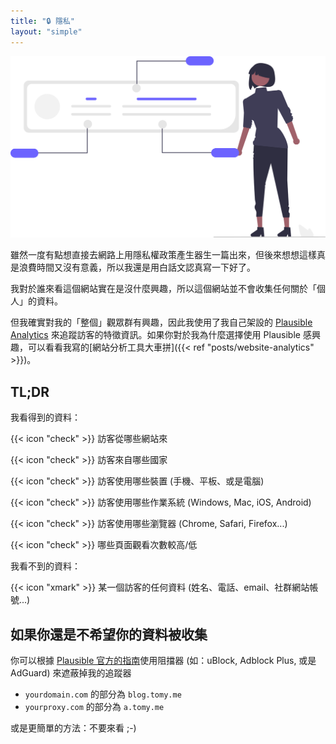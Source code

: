 ```yaml
---
title: "🔒 隱私"
layout: "simple"
---
```


![Privacy Illustration](undraw_personal_data_re_ihde.svg)

雖然一度有點想直接去網路上用隱私權政策產生器生一篇出來，但後來想想這樣真是浪費時間又沒有意義，所以我還是用白話文認真寫一下好了。

我對於誰來看這個網站實在是沒什麼興趣，所以這個網站並不會收集任何關於「個人」的資料。

但我確實對我的「整個」觀眾群有興趣，因此我使用了我自己架設的 [Plausible Analytics](https://plausible.io/) 來追蹤訪客的特徵資訊。如果你對於我為什麼選擇使用 Plausible 感興趣，可以看看我寫的[網站分析工具大車拼]({{< ref "posts/website-analytics" >}})。

## TL;DR

我看得到的資料：

{{< icon "check" >}} 訪客從哪些網站來

{{< icon "check" >}} 訪客來自哪些國家

{{< icon "check" >}} 訪客使用哪些裝置 (手機、平板、或是電腦)

{{< icon "check" >}} 訪客使用哪些作業系統 (Windows, Mac, iOS, Android)

{{< icon "check" >}} 訪客使用哪些瀏覽器 (Chrome, Safari, Firefox...)

{{< icon "check" >}} 哪些頁面觀看次數較高/低

我看不到的資料：

{{< icon "xmark" >}} 某一個訪客的任何資料 (姓名、電話、email、社群網站帳號...)

## 如果你還是不希望你的資料被收集

你可以根據 [Plausible 官方的指南](https://plausible.io/docs/excluding)使用阻擋器 (如：uBlock, Adblock Plus, 或是 AdGuard) 來遮蔽掉我的追蹤器

- `yourdomain.com` 的部分為 `blog.tomy.me`
- `yourproxy.com` 的部分為 `a.tomy.me`

或是更簡單的方法：不要來看 ;-)
